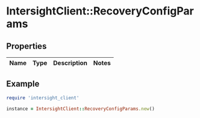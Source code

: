 # IntersightClient::RecoveryConfigParams

## Properties

| Name | Type | Description | Notes |
| ---- | ---- | ----------- | ----- |

## Example

```ruby
require 'intersight_client'

instance = IntersightClient::RecoveryConfigParams.new()
```

